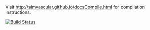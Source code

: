 Visit http://simvascular.github.io/docsCompile.html for compilation instructions.

[![Build Status](https://travis-ci.org/SimVascular/SimVascular.svg?branch=master)](https://travis-ci.org/SimVascular/SimVascular)
